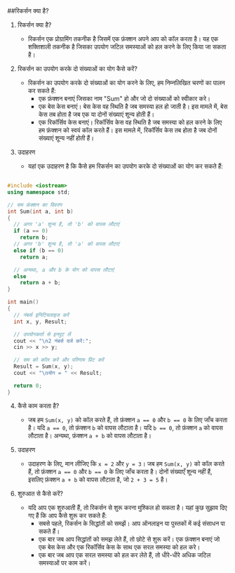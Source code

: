 ##रिकर्सन क्या है?

1. रिकर्सन क्या है?
   - रिकर्सन एक प्रोग्रामिंग तकनीक है जिसमें एक फ़ंक्शन अपने आप को कॉल करता है। यह एक शक्तिशाली तकनीक है जिसका उपयोग जटिल समस्याओं को हल करने के लिए किया जा सकता है।

2. रिकर्सन का उपयोग करके दो संख्याओं का योग कैसे करें?
   - रिकर्सन का उपयोग करके दो संख्याओं का योग करने के लिए, हम निम्नलिखित चरणों का पालन कर सकते हैं:
     - एक फ़ंक्शन बनाएं जिसका नाम "Sum" हो और जो दो संख्याओं को स्वीकार करे।
     - एक बेस केस बनाएं। बेस केस वह स्थिति है जब समस्या हल हो जाती है। इस मामले में, बेस केस तब होता है जब एक या दोनों संख्याएं शून्य होती हैं।
     - एक रिकॉर्सिव केस बनाएं। रिकॉर्सिव केस वह स्थिति है जब समस्या को हल करने के लिए हम फ़ंक्शन को स्वयं कॉल करते हैं। इस मामले में, रिकॉर्सिव केस तब होता है जब दोनों संख्याएं शून्य नहीं होती हैं।
3. उदाहरण
   - यहां एक उदाहरण है कि कैसे हम रिकर्सन का उपयोग करके दो संख्याओं का योग कर सकते हैं:

```cpp

#include <iostream>
using namespace std;

// सम फ़ंक्शन का विवरण
int Sum(int a, int b)
{
  // अगर 'a' शून्य है, तो 'b' को वापस लौटाएं
  if (a == 0)
    return b;
  // अगर 'b' शून्य है, तो 'a' को वापस लौटाएं
  else if (b == 0)
    return a;

  // अन्यथा, a और b के योग को वापस लौटाएं
  else
    return a + b;
}

int main()
{
  // नंबर्स इनिटियलाइज करें
  int x, y, Result;

  // उपयोगकर्ता से इनपुट लें
  cout << "\n2 नंबर्स दर्ज करें:";
  cin >> x >> y;

  // सम को कॉल करें और परिणाम प्रिंट करें
  Result = Sum(x, y);
  cout << "\nयोग = " << Result;

  return 0;
}

```
4. कैसे काम करता है?
   - जब हम `Sum(x, y)` को कॉल करते हैं, तो फ़ंक्शन `a == 0` और `b == 0` के लिए जाँच करता है। यदि `a == 0`, तो फ़ंक्शन `b` को वापस लौटाता है। यदि `b == 0`, तो फ़ंक्शन `a` को वापस लौटाता है। अन्यथा, फ़ंक्शन `a + b` को वापस लौटाता है।

5. उदाहरण
   - उदाहरण के लिए, मान लीजिए कि `x = 2` और `y = 3`। जब हम `Sum(x, y)` को कॉल करते हैं, तो फ़ंक्शन `a == 0` और `b == 0` के लिए जाँच करता है। दोनों संख्याएँ शून्य नहीं हैं, इसलिए फ़ंक्शन `a + b` को वापस लौटाता है, जो `2 + 3 = 5` है।

6. शुरुआत से कैसे करें?
   - यदि आप एक शुरुआती हैं, तो रिकर्सन से शुरू करना मुश्किल हो सकता है। यहां कुछ सुझाव दिए गए हैं कि आप कैसे शुरू कर सकते हैं:
     - सबसे पहले, रिकर्सन के सिद्धांतों को समझें। आप ऑनलाइन या पुस्तकों में कई संसाधन पा सकते हैं।
     - एक बार जब आप सिद्धांतों को समझ लेते हैं, तो छोटे से शुरू करें। एक फ़ंक्शन बनाएं जो एक बेस केस और एक रिकॉर्सिव केस के साथ एक सरल समस्या को हल करे।
     - एक बार जब आप एक सरल समस्या को हल कर लेते हैं, तो धीरे-धीरे अधिक जटिल समस्याओं पर काम करें।

